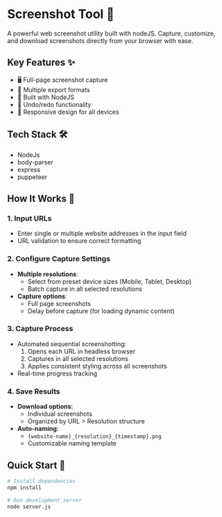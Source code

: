 # Screenshot Tool 🌄

A powerful web screenshot utility built with nodeJS. Capture, customize, and download screenshots directly from your browser with ease.


## Key Features ✨

- 🖥️ Full-page screenshot capture
- 📁 Multiple export formats 
- 🚀 Built with NodeJS
- 🔄 Undo/redo functionality
- 📱 Responsive design for all devices

## Tech Stack 🛠️
- NodeJs
- body-parser
- express
- puppeteer

## How It Works 🔧
### 1. Input URLs
- Enter single or multiple website addresses in the input field
- URL validation to ensure correct formatting

### 2. Configure Capture Settings
- **Multiple resolutions**:
  - Select from preset device sizes (Mobile, Tablet, Desktop)
  - Batch capture in all selected resolutions
- **Capture options**:
  - Full page screenshots
  - Delay before capture (for loading dynamic content)

### 3. Capture Process
- Automated sequential screenshotting:
  1. Opens each URL in headless browser
  2. Captures in all selected resolutions
  3. Applies consistent styling across all screenshots
- Real-time progress tracking

### 4. Save Results
- **Download options**:
  - Individual screenshots 
  - Organized by URL > Resolution structure
- **Auto-naming**:
  - `{website-name}_{resolution}_{timestamp}.png`
  - Customizable naming template



## Quick Start 🚀

```bash
# Install dependencies
npm install

# Run development server
node server.js
